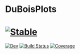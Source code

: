# DuBoisPlots

# [![Stable](https://img.shields.io/badge/docs-stable-blue.svg)](https://eirikbrandsaas.github.io/DuBoisPlots.jl/stable/)
[![Dev](https://img.shields.io/badge/docs-dev-blue.svg)](https://eirikbrandsaas.github.io/DuBoisPlots.jl/dev/)
[![Build Status](https://github.com/eirikbrandsaas/DuBoisPlots.jl/actions/workflows/CI.yml/badge.svg?branch=main)](https://github.com/eirikbrandsaas/DuBoisPlots.jl/actions/workflows/CI.yml?query=branch%3Amain)
[![Coverage](https://codecov.io/gh/eirikbrandsaas/DuBoisPlots.jl/branch/main/graph/badge.svg)](https://codecov.io/gh/eirikbrandsaas/DuBoisPlots.jl)
